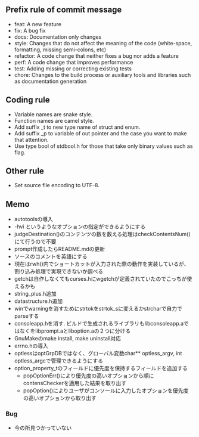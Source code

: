 ## Prefix rule of commit message
- feat: A new feature
- fix: A bug fix
- docs: Documentation only changes
- style: Changes that do not affect the meaning of the code (white-space, formatting, missing semi-colons, etc)
- refactor: A code change that neither fixes a bug nor adds a feature
- perf: A code change that improves performance
- test: Adding missing or correcting existing tests
- chore: Changes to the build process or auxiliary tools and libraries such as documentation generation

## Coding rule
- Variable names are snake style.
- Function names are camel style.
- Add suffix \_t to new type name of struct and enum.
- Add suffix \_p to variable of out pointer and the case you want to make that attention.
- Use type bool of stdbool.h for those that take only binary values such as flag.

## Other rule
- Set source file encoding to UTF-8.

## Memo
- autotoolsの導入
- -hvi というようなオプションの指定ができるようにする
- judgeDestination()のコンテンツの数を数える処理はcheckContentsNum()にて行うので不要
- prompt作成したらREADME.mdの更新
- ソースのコメントを英語にする
- 現在はrwh()内でショートカットが入力された際の動作を実装しているが、割り込み処理で実現できないか調べる
- getchは自作しなくてもcurses.hにwgetchが定義されていたのでこっちが使えるかも
- string\_plus.h追加
- datastructure.h追加
- winでwarningを消すためにstrtokをstrtok\_sに変えるかstrcharで自力でparseする
- consoleapp.hを消す. ビルドで生成されるライブラリもlibconsoleapp.aではなくをlibprompt.aとliboption.aの２つに分ける
- GnuMakeのmake install, make uninstall対応
- errno.hの導入
- optlessはoptGrpDBではなく、グローバル変数char\*\* optless\_argv, int optless\_argcで管理できるようにする
- option\_property\_tのフィールドに優先度を保持するフィールドを追加する
    - popOptionErr()により優先度の高いオプションから順にcontensCheckerを適用した結果を取り出す
    - popOption()によりユーザがコンソールに入力したオプションを優先度の高いオプションから取り出す
### Bug
- 今の所見つかっていない
